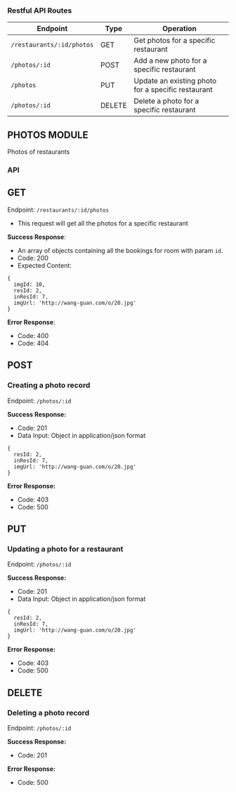 ### Restful API Routes

| Endpoint                 | Type   | Operation                                          |
| ------------------------ | ------ | -------------------------------------------------- |
| `/restaurants/:id/photos` | GET    | Get photos for a specific restaurant               |
| `/photos/:id` | POST   | Add a new photo for a specific restaurant          |
| `/photos` | PUT    | Update an existing photo for a specific restaurant |
| `/photos/:id` | DELETE | Delete a photo for a specific restaurant           |

## **PHOTOS MODULE**

Photos of restaurants

### API

## GET

Endpoint: `/restaurants/:id/photos`

- This request will get all the photos for a specific restaurant

**Success Response**:

- An array of objects containing all the bookings for room with param `id`.
- Code: 200
- Expected Content:

```
{
  imgId: 10,
  resId: 2,
  inResId: 7,
  imgUrl: 'http://wang-guan.com/o/20.jpg'
}
```

**Error Response**:

- Code: 400
- Code: 404


## POST

### Creating a photo record

Endpoint: `/photos/:id`

**Success Response:**

- Code: 201
- Data Input: Object in application/json format

```
{
  resId: 2,
  inResId: 7,
  imgUrl: 'http://wang-guan.com/o/20.jpg'
}
```

**Error Response:**

- Code: 403
- Code: 500


## PUT

### Updating a photo for a restaurant

Endpoint: `/photos/:id`

**Success Response:**

- Code: 201
- Data Input: Object in application/json format

```
{
  resId: 2,
  inResId: 7,
  imgUrl: 'http://wang-guan.com/o/20.jpg'
}
```

**Error Response:**

- Code: 403
- Code: 500


## DELETE

### Deleting a photo record

Endpoint: `/photos/:id`

**Success Response:**

- Code: 201

**Error Response:**

- Code: 500
